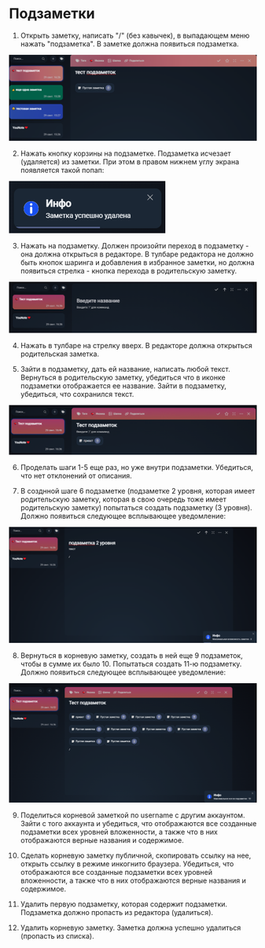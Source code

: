 # Подзаметки

1. Открыть заметку, написать "/" (без кавычек), в выпадающем меню нажать "подзаметка". В заметке должна появиться подзаметка.

![](img/image.png)

2. Нажать кнопку корзины на подзаметке. Подзаметка исчезает (удаляется) из заметки. При этом в правом нижнем углу экрана появляется такой попап:

![](img/image6.png)

3. Нажать на подзаметку. Должен произойти переход в подзаметку - она должна открыться в редакторе. В тулбаре редактора не должно быть кнопок шаринга и добавления в избранное заметки, но должна появиться стрелка - кнопка перехода в родительскую заметку.

![](img/image2.png)

4. Нажать в тулбаре на стрелку вверх. В редакторе должна открыться родительская заметка.

5. Зайти в подзаметку, дать ей название, написать любой текст. Вернуться в родительскую заметку, убедиться что в иконке подзаметки отображается ее название. Зайти в подзаметку, убедиться, что сохранился текст.

![](img/image3.png)

6. Проделать шаги 1-5 еще раз, но уже внутри подзаметки. Убедиться, что нет отклонений от описания.

7. В созднной шаге 6 подзаметке (подзаметке 2 уровня, которая имеет родительскую заметку, которая в свою очередь тоже имеет родительскую заметку) попытаться создать подзаметку (3 уровня). Должно появиться следующее всплывающее уведомление:

![](img/image4.png)

8. Вернуться в корневую заметку, создать в ней еще 9 подзаметок, чтобы в сумме их было 10. Попытаться создать 11-ю подзаметку. Должно появиться следующее всплывающее уведомление:

![](img/image5.png)

9. Поделиться корневой заметкой по username с другим аккаунтом. Зайти с того аккаунта и убедиться, что отображаются все созданные подзаметки всех уровней вложенности, а также что в них отображаются верные названия и содержимое.

10. Сделать корневую заметку публичной, скопировать ссылку на нее, открыть ссылку в режиме инкогнито браузера. Убедиться, что отображаются все созданные подзаметки всех уровней вложенности, а также что в них отображаются верные названия и содержимое.

11. Удалить первую подзаметку, которая содержит подзаметки. Подзаметка должно пропасть из редактора (удалиться).

12. Удалить корневую заметку. Заметка должна успешно удалиться (пропасть из списка).
